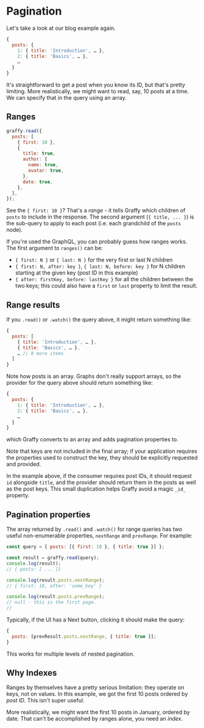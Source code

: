 # Pagination

Let's take a look at our blog example again.

```js
{
  posts: {
    1: { title: 'Introduction', … },
    2: { title: 'Basics', … },
    …
  }
}
```

It's straightforward to get a post when you know its ID, but that's pretty limiting. More realistically, we might want to read, say, 10 posts at a time. We can specify that in the query using an array.

## Ranges

```js
graffy.read({
  posts: [
    { first: 10 },
    {
      title: true,
      author: {
        name: true,
        avatar: true,
      },
      date: true,
    },
  ],
});
```

See the `{ first: 10 }`? That's a _range_ - it tells Graffy which children of `posts` to include in the response. The second argument (`{ title, ... }`) is the sub-query to apply to each post (i.e. each grandchild of the `posts` node).

If you're used the GraphQL, you can probably guess how ranges works. The first argument to `ranges()` can be:

- `{ first: N }` or `{ last: N }` for the very first or last N children
- `{ first: N, after: key }`, `{ last: N, before: key }` for N children starting at the given key (post ID in this example)
- `{ after: firstKey, before: lastKey }` for all the children between the two keys; this could also have a `first` or `last` property to limit the result.

## Range results

If you `.read()` or `.watch()` the query above, it might return something like:

```js
{
  posts: [
    { title: 'Introduction', … },
    { title: 'Basics', … },
    … // 8 more items
  ]
}
```

Note how posts is an array. Graphs don't really support arrays, so the provider for the query above should return something like:

```js
{
  posts: {
    1: { title: 'Introduction', … },
    2: { title: 'Basics', … },
    …
  }
}
```

which Graffy converts to an array and adds pagination properties to.

Note that keys are not included in the final array; if your application requires the properties used to construct the key, they should be explicitly requested and provided.

In the example above, if the consumer requires post IDs, it should request `id` alongside `title`, and the provider should return them in the posts as well as the post keys. This small duplication helps Graffy avoid a magic `_id_` property.

## Pagination properties

The array returned by `.read()` and `.watch()` for range queries has two useful non-enumerable properties, `nextRange` and `prevRange`. For example:

```js
const query = { posts: [{ first: 10 }, { title: true }] };

const result = graffy.read(query);
console.log(result);
// { posts: [ ... ]}

console.log(result.posts.nextRange);
// { first: 10, after: 'some_key' }

console.log(result.posts.prevRange);
// null - this is the first page.
//
```

Typically, if the UI has a Next button, clicking it should make the query:

```js
{
  posts: [prevResult.posts.nextRange, { title: true }];
}
```

This works for multiple levels of nested pagination.

## Why Indexes

Ranges by themselves have a pretty serious limitation: they operate on keys, not on values. In this example, we got the first 10 posts ordered by _post ID_. This isn't super useful.

More realistically, we might want the first 10 posts in January, ordered by date. That can't be accomplished by ranges alone, you need an _index_.
